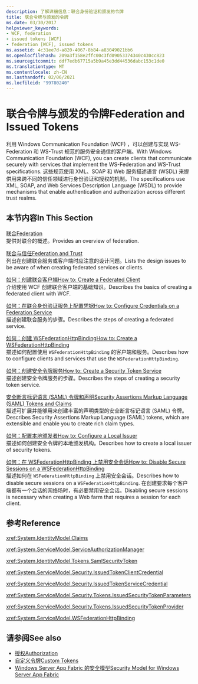 ```yaml
---
description: 了解详细信息：联合身份验证和颁发的令牌
title: 联合令牌与颁发的令牌
ms.date: 03/30/2017
helpviewer_keywords:
- WCF, federation
- issued tokens [WCF]
- federation [WCF], issued tokens
ms.assetid: 4c31ee7d-a820-4067-8b84-a83049021bb6
ms.openlocfilehash: 209a3f158e2ffc00c3fd09053374340c430cc823
ms.sourcegitcommit: ddf7edb67715a5b9a45e3dd44536dabc153c1de0
ms.translationtype: MT
ms.contentlocale: zh-CN
ms.lasthandoff: 02/06/2021
ms.locfileid: "99780240"
---
```

# <a name="federation-and-issued-tokens"></a><span data-ttu-id="3c665-103">联合令牌与颁发的令牌</span><span class="sxs-lookup"><span data-stu-id="3c665-103">Federation and Issued Tokens</span></span>

<span data-ttu-id="3c665-104">利用 Windows Communication Foundation (WCF) ，可以创建与实现 WS-Federation 和 WS-Trust 规范的服务安全通信的客户端。</span><span class="sxs-lookup"><span data-stu-id="3c665-104">With Windows Communication Foundation (WCF), you can create clients that communicate securely with services that implement the WS-Federation and WS-Trust specifications.</span></span> <span data-ttu-id="3c665-105">这些规范使用 XML、SOAP 和 Web 服务描述语言 (WSDL) 来提供用来跨不同的信任领域进行身份验证和授权的机制。</span><span class="sxs-lookup"><span data-stu-id="3c665-105">The specifications use XML, SOAP, and Web Services Description Language (WSDL) to provide mechanisms that enable authentication and authorization across different trust realms.</span></span>  
  
## <a name="in-this-section"></a><span data-ttu-id="3c665-106">本节内容</span><span class="sxs-lookup"><span data-stu-id="3c665-106">In This Section</span></span>  

 [<span data-ttu-id="3c665-107">联合</span><span class="sxs-lookup"><span data-stu-id="3c665-107">Federation</span></span>](federation.md)  
 <span data-ttu-id="3c665-108">提供对联合的概述。</span><span class="sxs-lookup"><span data-stu-id="3c665-108">Provides an overview of federation.</span></span>  
  
 [<span data-ttu-id="3c665-109">联合与信任</span><span class="sxs-lookup"><span data-stu-id="3c665-109">Federation and Trust</span></span>](federation-and-trust.md)  
 <span data-ttu-id="3c665-110">列出在创建联合服务或客户端时应注意的设计问题。</span><span class="sxs-lookup"><span data-stu-id="3c665-110">Lists the design issues to be aware of when creating federated services or clients.</span></span>  
  
 [<span data-ttu-id="3c665-111">如何：创建联合客户端</span><span class="sxs-lookup"><span data-stu-id="3c665-111">How to: Create a Federated Client</span></span>](how-to-create-a-federated-client.md)  
 <span data-ttu-id="3c665-112">介绍使用 WCF 创建联合客户端的基础知识。</span><span class="sxs-lookup"><span data-stu-id="3c665-112">Describes the basics of creating a federated client with WCF.</span></span>  
  
 [<span data-ttu-id="3c665-113">如何：在联合身份验证服务上配置凭据</span><span class="sxs-lookup"><span data-stu-id="3c665-113">How to: Configure Credentials on a Federation Service</span></span>](how-to-configure-credentials-on-a-federation-service.md)  
 <span data-ttu-id="3c665-114">描述创建联合服务的步骤。</span><span class="sxs-lookup"><span data-stu-id="3c665-114">Describes the steps of creating a federated service.</span></span>  
  
 [<span data-ttu-id="3c665-115">如何：创建 WSFederationHttpBinding</span><span class="sxs-lookup"><span data-stu-id="3c665-115">How to: Create a WSFederationHttpBinding</span></span>](how-to-create-a-wsfederationhttpbinding.md)  
 <span data-ttu-id="3c665-116">描述如何配置使用 `WSFederationHttpBinding` 的客户端和服务。</span><span class="sxs-lookup"><span data-stu-id="3c665-116">Describes how to configure clients and services that use the `WSFederationHttpBinding`.</span></span>  
  
 [<span data-ttu-id="3c665-117">如何：创建安全令牌服务</span><span class="sxs-lookup"><span data-stu-id="3c665-117">How to: Create a Security Token Service</span></span>](how-to-create-a-security-token-service.md)  
 <span data-ttu-id="3c665-118">描述创建安全令牌服务的步骤。</span><span class="sxs-lookup"><span data-stu-id="3c665-118">Describes the steps of creating a security token service.</span></span>  
  
 [<span data-ttu-id="3c665-119">安全断言标记语言 (SAML) 令牌和声明</span><span class="sxs-lookup"><span data-stu-id="3c665-119">Security Assertions Markup Language (SAML) Tokens and Claims</span></span>](saml-tokens-and-claims.md)  
 <span data-ttu-id="3c665-120">描述可扩展并能够用来创建丰富的声明类型的安全断言标记语言 (SAML) 令牌。</span><span class="sxs-lookup"><span data-stu-id="3c665-120">Describes Security Assertions Markup Language (SAML) tokens, which are extensible and enable you to create rich claim types.</span></span>  
  
 [<span data-ttu-id="3c665-121">如何：配置本地颁发者</span><span class="sxs-lookup"><span data-stu-id="3c665-121">How to: Configure a Local Issuer</span></span>](how-to-configure-a-local-issuer.md)  
 <span data-ttu-id="3c665-122">描述如何创建安全令牌的本地颁发机构。</span><span class="sxs-lookup"><span data-stu-id="3c665-122">Describes how to create a local issuer of security tokens.</span></span>  
  
 [<span data-ttu-id="3c665-123">如何：在 WSFederationHttpBinding 上禁用安全会话</span><span class="sxs-lookup"><span data-stu-id="3c665-123">How to: Disable Secure Sessions on a WSFederationHttpBinding</span></span>](how-to-disable-secure-sessions-on-a-wsfederationhttpbinding.md)  
 <span data-ttu-id="3c665-124">描述如何在 `WSFederationHttpBinding` 上禁用安全会话。</span><span class="sxs-lookup"><span data-stu-id="3c665-124">Describes how to disable secure sessions on a `WSFederationHttpBinding`.</span></span> <span data-ttu-id="3c665-125">在创建要求每个客户端都有一个会话的网络场时，有必要禁用安全会话。</span><span class="sxs-lookup"><span data-stu-id="3c665-125">Disabling secure sessions is necessary when creating a Web farm that requires a session for each client.</span></span>  
  
## <a name="reference"></a><span data-ttu-id="3c665-126">参考</span><span class="sxs-lookup"><span data-stu-id="3c665-126">Reference</span></span>  

 <xref:System.IdentityModel.Claims>  
  
 <xref:System.ServiceModel.ServiceAuthorizationManager>  
  
 <xref:System.IdentityModel.Tokens.SamlSecurityToken>  
  
 <xref:System.ServiceModel.Security.IssuedTokenClientCredential>  
  
 <xref:System.ServiceModel.Security.IssuedTokenServiceCredential>  
  
 <xref:System.ServiceModel.Security.Tokens.IssuedSecurityTokenParameters>  
  
 <xref:System.ServiceModel.Security.Tokens.IssuedSecurityTokenProvider>  
  
 <xref:System.ServiceModel.WSFederationHttpBinding>  
  
## <a name="see-also"></a><span data-ttu-id="3c665-127">请参阅</span><span class="sxs-lookup"><span data-stu-id="3c665-127">See also</span></span>

- [<span data-ttu-id="3c665-128">授权</span><span class="sxs-lookup"><span data-stu-id="3c665-128">Authorization</span></span>](authorization-in-wcf.md)
- [<span data-ttu-id="3c665-129">自定义令牌</span><span class="sxs-lookup"><span data-stu-id="3c665-129">Custom Tokens</span></span>](../extending/custom-tokens.md)
- <span data-ttu-id="3c665-130">[Windows Server App Fabric 的安全模型](/previous-versions/appfabric/ee677202(v=azure.10))</span><span class="sxs-lookup"><span data-stu-id="3c665-130">[Security Model for Windows Server App Fabric](/previous-versions/appfabric/ee677202(v=azure.10))</span></span>
